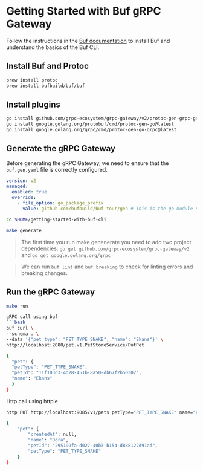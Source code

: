 # Getting Started with Buf gRPC Gateway

Follow the instructions in the [Buf documentation](https://buf.build/docs/tutorials/getting-started-with-buf-cli#fix-lint-failures) to install Buf and understand the basics of the Buf CLI.


## Install Buf and Protoc

```bash
brew install protoc
brew install bufbuild/buf/buf
```

## Install plugins

```bash
go install github.com/grpc-ecosystem/grpc-gateway/v2/protoc-gen-grpc-gateway@latest
go install google.golang.org/protobuf/cmd/protoc-gen-go@latest
go install google.golang.org/grpc/cmd/protoc-gen-go-grpc@latest
```

## Generate the gRPC Gateway
Before generating the gRPC Gateway, we need to ensure that the `buf.gen.yaml` file is correctly configured.

```yaml
version: v2
managed:
  enabled: true
  override:
    - file_option: go_package_prefix
      value: github.com/bufbuild/buf-tour/gen # This is the go module name followed by the gen directory e.g github.com/project/gen
```


```bash
cd $HOME/getting-started-with-buf-cli
```

```bash
make generate
```

> The first time you run make genenerate you need to add two project dependencies: `go get github.com/grpc-ecosystem/grpc-gateway/v2` and `go get google.golang.org/grpc`

> We can run `buf lint` and `buf breaking` to check for linting errors and breaking changes.



## Run the gRPC Gateway

```bash
make run
```

```bash
gRPC call using buf
```bash
buf curl \
--schema . \
--data '{"pet_type": "PET_TYPE_SNAKE", "name": "Ekans"}' \
http://localhost:2080/pet.v1.PetStoreService/PutPet

{
  "pet": {
  "petType": "PET_TYPE_SNAKE",
  "petId": "11f103d3-4d28-451b-8a50-db67f2b50302",
  "name": "Ekans"
  }
}
```

Http call using httpie
```bash
http PUT http://localhost:9085/v1/pets petType="PET_TYPE_SNAKE" name="Ekans"

{
    "pet": {
        "createdAt": null,
        "name": "Dora",
        "petId": "295199fa-d027-40b3-b154-d888122d91ad",
        "petType": "PET_TYPE_SNAKE"
    }
}
```
